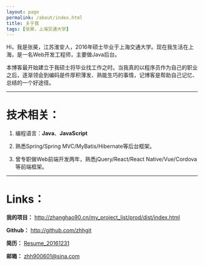 ```yaml
---
layout: page
permalink: /about/index.html
title: 关于我
tags: [张昊，上海交通大学]
---
```


Hi，我是张昊，江苏淮安人，2016年硕士毕业于上海交通大学。现在我生活在上海，是一名Web开发工程师，主要做Java后台。

本博客最开始建立于我硕士将毕业找工作之时。当我真的以程序员作为自己的职业之后，逐渐领会到编码是件厚积薄发、熟能生巧的事情，记博客是帮助自己记忆、总结的一个好途径。

------------------------------------------------------

# 技术相关：

1. 编程语言：**Java**、**JavaScript**

2. 熟悉Spring/Spring MVC/MyBatis/Hibernate等后台框架。

3. 曾专职做Web前端开发两年，熟悉jQuery/React/React Native/Vue/Cordova等前端框架。

------------------------------------------------------

# Links：

**我的项目：** <http://zhanghao90.cn/my_project_list/prod/dist/index.html>

**Github：** <http://github.com/zhhgit>

**简历：** [Resume_20161231](http://zhhgit.github.io/simple_resume/)

**邮箱：** [zhh900601@sina.com](mailto:zhh900601@sina.com)
